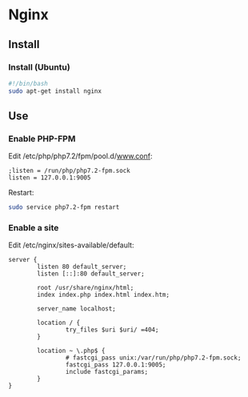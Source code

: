 # Nginx

## Install

### Install (Ubuntu)

```bash
#!/bin/bash
sudo apt-get install nginx
```

## Use

### Enable PHP-FPM

Edit /etc/php/php7.2/fpm/pool.d/www.conf:

```text
;listen = /run/php/php7.2-fpm.sock
listen = 127.0.0.1:9005
```

Restart:

```bash
sudo service php7.2-fpm restart
```

### Enable a site

Edit /etc/nginx/sites-available/default:

```text
server {
        listen 80 default_server;
        listen [::]:80 default_server;

        root /usr/share/nginx/html;
        index index.php index.html index.htm;

        server_name localhost;

        location / {
                try_files $uri $uri/ =404;
        }

        location ~ \.php$ {
                # fastcgi_pass unix:/var/run/php/php7.2-fpm.sock;
                fastcgi_pass 127.0.0.1:9005;
                include fastcgi_params;
        }
}
```
